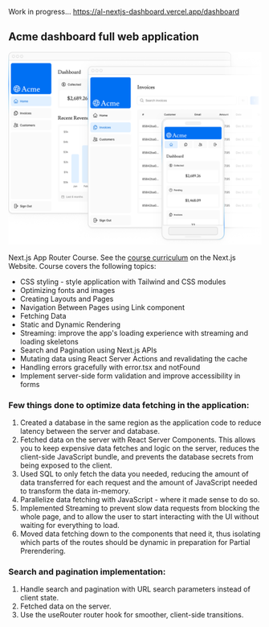 Work in progress... https://al-nextjs-dashboard.vercel.app/dashboard

## Acme dashboard full web application

<img src="./public/hero-desktop.png" alt="Acme full web application" style="max-width: 100%;"/>

Next.js App Router Course. See the [course curriculum](https://nextjs.org/learn) on the Next.js Website. Course covers the following topics:

- CSS styling - style application with Tailwind and CSS modules
- Optimizing fonts and images
- Creating Layouts and Pages
- Navigation Between Pages using Link component
- Fetching Data
- Static and Dynamic Rendering
- Streaming: improve the app's loading experience with streaming and loading skeletons
- Search and Pagination using Next.js APIs
- Mutating data using React Server Actions and revalidating the cache
- Handling errors gracefully with error.tsx and notFound
- Implement server-side form validation and improve accessibility in forms

### Few things done to optimize data fetching in the application:

1. Created a database in the same region as the application code to reduce latency between the server and database.
2. Fetched data on the server with React Server Components. This allows you to keep expensive data fetches and logic on the server, reduces the client-side JavaScript bundle, and prevents the database secrets from being exposed to the client.
3. Used SQL to only fetch the data you needed, reducing the amount of data transferred for each request and the amount of JavaScript needed to transform the data in-memory.
4. Parallelize data fetching with JavaScript - where it made sense to do so.
5. Implemented Streaming to prevent slow data requests from blocking the whole page, and to allow the user to start interacting with the UI without waiting for everything to load.
6. Moved data fetching down to the components that need it, thus isolating which parts of the routes should be dynamic in preparation for Partial Prerendering.

### Search and pagination implementation:

1. Handle search and pagination with URL search parameters instead of client state.
2. Fetched data on the server.
3. Use the useRouter router hook for smoother, client-side transitions.
